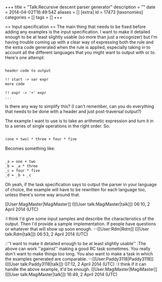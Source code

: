 +++
title = "Talk:Recursive descent parser generator"
description = ""
date = 2014-04-02T16:49:54Z
aliases = []
[extra]
id = 17473
[taxonomies]
categories = []
tags = []
+++

== Input specification ==
The main thing that needs to be fixed before adding any examples is the input specification. I want to make it detailed enough to be at least slightly usable (so more than just a recognizer) but I'm having trouble coming up with a clear way of expressing both the rule and the extra code generated when the rule is applied, especially taking in to account all the different languages that you might want to output with or to. Here's one attempt:


```txt

header code to output

!! start -> var expr
more code

!! expr -> '+' expr
...

```


Is there any way to simplify this? (I can't remember, can you do everything that needs to be done with a header and just post-traversal output?)

The example I want to use is to take an arithmetic expression and turn it in to a series of single operations in the right order. So:

```txt

(one + two) * three + four * five

```

Becomes something like:

```txt

_a = one + two
_b = _a * three
_c = four * five
_d = _b + _c

```


Oh yeah, if the task specification says to output the parser in your language of choice, the example will have to be rewritten for each language too, unless there's some way around that.

[[User:MagiMaster|MagiMaster]] ([[User talk:MagiMaster|talk]]) 06:10, 2 April 2014 (UTC)

:I think I'd give some input samples and describe the characteristics of the output. Then I'd provide a sample implementation. If people have questions or whatever that will show up soon enough. --[[User:Rdm|Rdm]] ([[User talk:Rdm|talk]]) 06:53, 2 April 2014 (UTC)


::''I want to make it detailed enough to be at least slightly usable''
:The above can work ''against'' making a good RC task sometimes. You really don't want to make things too long. You also want to make a task in which the examples generated are comparable. --[[User:Paddy3118|Paddy3118]] ([[User talk:Paddy3118|talk]]) 07:12, 2 April 2014 (UTC)
::I think if it can handle the above example, it'd be enough. [[User:MagiMaster|MagiMaster]] ([[User talk:MagiMaster|talk]]) 16:49, 2 April 2014 (UTC)
